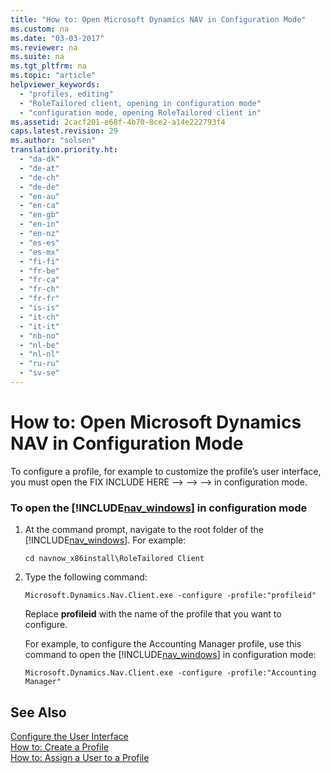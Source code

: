 ```yaml
---
title: "How to: Open Microsoft Dynamics NAV in Configuration Mode"
ms.custom: na
ms.date: "03-03-2017"
ms.reviewer: na
ms.suite: na
ms.tgt_pltfrm: na
ms.topic: "article"
helpviewer_keywords: 
  - "profiles, editing"
  - "RoleTailored client, opening in configuration mode"
  - "configuration mode, opening RoleTailored client in"
ms.assetid: 2cacf201-e68f-4b70-8ce2-a14e222793f4
caps.latest.revision: 29
ms.author: "solsen"
translation.priority.ht: 
  - "da-dk"
  - "de-at"
  - "de-ch"
  - "de-de"
  - "en-au"
  - "en-ca"
  - "en-gb"
  - "en-in"
  - "en-nz"
  - "es-es"
  - "es-mx"
  - "fi-fi"
  - "fr-be"
  - "fr-ca"
  - "fr-ch"
  - "fr-fr"
  - "is-is"
  - "it-ch"
  - "it-it"
  - "nb-no"
  - "nl-be"
  - "nl-nl"
  - "ru-ru"
  - "sv-se"
---
```

# How to: Open Microsoft Dynamics NAV in Configuration Mode
To configure a profile, for example to customize the profile’s user interface, you must open the FIX INCLUDE HERE<!--FIX INCLUDE HERE<!--FIX INCLUDE HERE<!--FIX INCLUDE HERE<!--[!INCLUDE[nav_windows](../BusinessFunctionality/IntegratingWithMicrosoftOffice/includes/nav_windows_md.md)] --> --> --> --> in configuration mode.  
  
### To open the [!INCLUDE[nav_windows](../BusinessFunctionality/IntegratingWithMicrosoftOffice/includes/nav_windows_md.md)] in configuration mode  
  
1.  At the command prompt, navigate to the root folder of the [!INCLUDE[nav_windows](../BusinessFunctionality/IntegratingWithMicrosoftOffice/includes/nav_windows_md.md)]. For example:  
  
    ```  
    cd navnow_x86install\RoleTailored Client  
    ```  
  
2.  Type the following command:  
  
    ```  
    Microsoft.Dynamics.Nav.Client.exe -configure -profile:"profileid"  
    ```  
  
     Replace **profileid** with the name of the profile that you want to configure.  
  
     For example, to configure the Accounting Manager profile, use this command to open the [!INCLUDE[nav_windows](../BusinessFunctionality/IntegratingWithMicrosoftOffice/includes/nav_windows_md.md)] in configuration mode:  
  
    ```  
    Microsoft.Dynamics.Nav.Client.exe -configure -profile:"Accounting Manager"  
    ```  
  
## See Also  
 [Configure the User Interface](../SetupAndAdministration/configure-the-user-interface.md)   
 [How to: Create a Profile](../SetupAndAdministration/how-to-create-a-profile.md)   
 [How to: Assign a User to a Profile](../SetupAndAdministration/how-to-assign-a-user-to-a-profile.md)